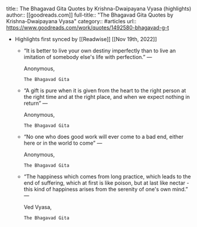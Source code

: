 title:: The Bhagavad Gita Quotes by Krishna-Dwaipayana Vyasa (highlights)
author:: [[goodreads.com]]
full-title:: "The Bhagavad Gita Quotes by Krishna-Dwaipayana Vyasa"
category:: #articles
url:: https://www.goodreads.com/work/quotes/1492580-bhagavad-g-t

- Highlights first synced by [[Readwise]] [[Nov 19th, 2022]]
	- “It is better to live your own destiny imperfectly than to live an imitation of somebody else's life with perfection.”
	    ―
	  
	    Anonymous,
	  
	    
	      The Bhagavad Gita
	- “A gift is pure when it is given from the heart to the right person at the right time and at the right place, and when we expect nothing in return”
	    ―
	  
	    Anonymous,
	  
	    
	      The Bhagavad Gita
	- “No one who does good work will ever come to a bad end, either here or in the world to come”
	    ―
	  
	    Anonymous,
	  
	    
	      The Bhagavad Gita
	- “The happiness which comes from long practice, which leads to the end of suffering, which at first is like poison, but at last like nectar - this kind of happiness arises from the serenity of one's own mind.”
	    ―
	  
	    Ved Vyasa,
	  
	    
	      The Bhagavad Gita